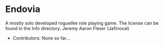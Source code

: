 # Endovia
A mostly solo developed roguelike role playing game.
The license can be found in the Info directory.
Jeremy Aaron Flexer (Jafinoxal)

+ Contributors:
None so far...
